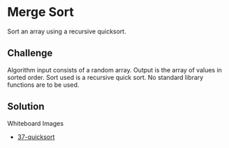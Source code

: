 # Merge Sort
Sort an array using a recursive quicksort.

## Challenge
Algorithm input consists of a random array.
Output is the array of values in sorted order.
Sort used is a recursive quick sort.
No standard library functions are to be used.

## Solution
Whiteboard Images
- [37-quicksort](../../assets/37-quicksort.jpg)
